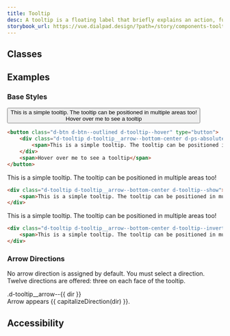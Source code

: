 ```yaml
---
title: Tooltip
desc: A tooltip is a floating label that briefly explains an action, function, or an element. Its content is exclusively text and shouldn't be vital information for users. If richer media is desired, consider using a popover instead.
storybook_url: https://vue.dialpad.design/?path=/story/components-tooltip--default
---
```


## Classes
<component-class-table component-name="tooltip" />

## Examples
### Base Styles
<code-well-header bgclass="d-bgc-black-050" class='d-hmn264'>
  <button class="d-btn d-btn--outlined d-tooltip--hover" type="button">
      <div class="d-tooltip d-tooltip__arrow--bottom-center d-ps-absolute">
          <span>This is a simple tooltip. The tooltip can be positioned in multiple areas too!</span>
      </div>
      <span>Hover over me to see a tooltip</span>
  </button>
</code-well-header>
  
```html
<button class="d-btn d-btn--outlined d-tooltip--hover" type="button">
    <div class="d-tooltip d-tooltip__arrow--bottom-center d-ps-absolute">
        <span>This is a simple tooltip. The tooltip can be positioned in multiple areas too!</span>
    </div>
    <span>Hover over me to see a tooltip</span>
</button>
```

<code-well-header>
  <div class="d-tooltip d-tooltip__arrow--bottom-center d-tooltip--show">
    <span>This is a simple tooltip. The tooltip can be positioned in multiple areas too!</span>
  </div>
</code-well-header>

```html
<div class="d-tooltip d-tooltip__arrow--bottom-center d-tooltip--show">
    <span>This is a simple tooltip. The tooltip can be positioned in multiple areas too!</span>
</div>
```

<code-well-header bgclass="d-bgc-black-800">
  <div class="d-tooltip d-tooltip__arrow--bottom-center d-tooltip--inverted d-tooltip--show">
    <span>This is a simple tooltip. The tooltip can be positioned in multiple areas too!</span>
  </div>
</code-well-header>
  
```html
<div class="d-tooltip d-tooltip__arrow--bottom-center d-tooltip--inverted d-tooltip--show">
    <span>This is a simple tooltip. The tooltip can be positioned in multiple areas too!</span>
</div>
```

### Arrow Directions
No arrow direction is assigned by default. You must select a direction. Twelve directions are offered: three on each face of the tooltip.

<code-well-header>
  <div v-for="dir in directions" class="d-w40p d-p12">
    <div class="d-tooltip d-tooltip--show" :class="'d-tooltip__arrow--'+dir">
      <span class="d-ff-mono d-fs11 d-mb4">.d-tooltip__arrow--{{ dir }}</span>
      <div>
        <span>Arrow appears {{ capitalizeDirection(dir) }}.</span>
      </div>
    </div>
  </div>
</code-well-header>

## Accessibility
<component-accessible-table component-name="tooltip" />

<script>
export default {
  data() {
    return {
      directions: [
        'top-left', 
        'top-center', 
        'top-right',
        'right-top', 
        'right-center', 
        'right-bottom',
        'bottom-left', 
        'bottom-center', 
        'bottom-right',
        'left-top', 
        'left-center', 
        'left-bottom',
      ]
    }
  },
  methods: {
    capitalizeDirection(direction) {
      return direction.split('-').join(' ');
    },
  },
}
</script>
